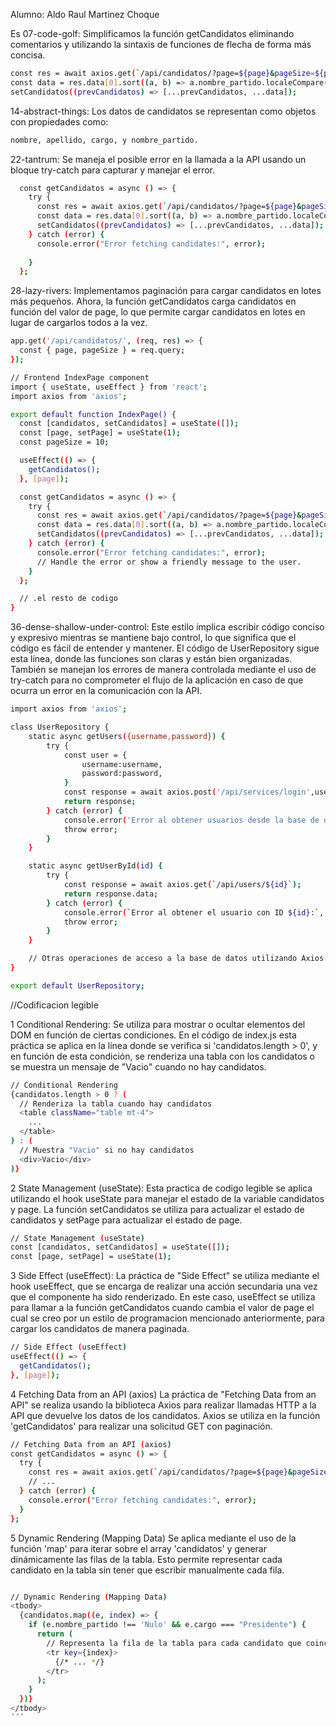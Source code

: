Alumno: Aldo Raul Martinez Choque

Es
07-code-golf: Simplificamos la función getCandidatos eliminando comentarios y utilizando la sintaxis de funciones de flecha de forma más concisa.
```bash
const res = await axios.get(`/api/candidatos/?page=${page}&pageSize=${pageSize}`);
const data = res.data[0].sort((a, b) => a.nombre_partido.localeCompare(b.nombre_partido));
setCandidatos((prevCandidatos) => [...prevCandidatos, ...data]);
```
14-abstract-things: Los datos de candidatos se representan como objetos con propiedades como:
```bash
nombre, apellido, cargo, y nombre_partido.
```
22-tantrum: Se maneja el posible error en la llamada a la API usando un bloque try-catch para capturar y manejar el error.
```bash
  const getCandidatos = async () => {
    try {
      const res = await axios.get(`/api/candidatos/?page=${page}&pageSize=${pageSize}`);
      const data = res.data[0].sort((a, b) => a.nombre_partido.localeCompare(b.nombre_partido));
      setCandidatos((prevCandidatos) => [...prevCandidatos, ...data]);
    } catch (error) {
      console.error("Error fetching candidates:", error);
      
    }
  };
```
28-lazy-rivers: Implementamos paginación para cargar candidatos en lotes más pequeños. Ahora, la función getCandidatos carga candidatos en función del valor de page, lo que permite cargar candidatos en lotes en lugar de cargarlos todos a la vez.
```bash
app.get('/api/candidatos/', (req, res) => {
  const { page, pageSize } = req.query;
});

// Frontend IndexPage component
import { useState, useEffect } from 'react';
import axios from 'axios';

export default function IndexPage() {
  const [candidatos, setCandidatos] = useState([]);
  const [page, setPage] = useState(1);
  const pageSize = 10;

  useEffect(() => {
    getCandidatos();
  }, [page]);

  const getCandidatos = async () => {
    try {
      const res = await axios.get(`/api/candidatos/?page=${page}&pageSize=${pageSize}`);
      const data = res.data[0].sort((a, b) => a.nombre_partido.localeCompare(b.nombre_partido));
      setCandidatos((prevCandidatos) => [...prevCandidatos, ...data]);
    } catch (error) {
      console.error("Error fetching candidates:", error);
      // Handle the error or show a friendly message to the user.
    }
  };

  // .el resto de codigo
}

```
36-dense-shallow-under-control:
Este estilo implica escribir código conciso y expresivo mientras se mantiene bajo control, lo que significa que el código es fácil de entender y mantener. El código de UserRepository sigue esta línea, donde las funciones son claras y están bien organizadas. También se manejan los errores de manera controlada mediante el uso de try-catch para no comprometer el flujo de la aplicación en caso de que ocurra un error en la comunicación con la API.

```bash
import axios from 'axios';

class UserRepository {
    static async getUsers({username,password}) {
        try {
            const user = {
                username:username,
                password:password,
            }
            const response = await axios.post('/api/services/login',user);
            return response;
        } catch (error) {
            console.error('Error al obtener usuarios desde la base de datos:', error);
            throw error;
        }
    }

    static async getUserById(id) {
        try {
            const response = await axios.get(`/api/users/${id}`);
            return response.data;
        } catch (error) {
            console.error(`Error al obtener el usuario con ID ${id}:`, error);
            throw error;
        }
    }

    // Otras operaciones de acceso a la base de datos utilizando Axios
}

export default UserRepository;
```

//Codificacion legible 

1 Conditional Rendering:
Se utiliza para mostrar o ocultar elementos del DOM en función de ciertas condiciones. En el código de index.js esta práctica se aplica en la línea donde se verifica si 'candidatos.length > 0', y en función de esta condición, se renderiza una   tabla con los candidatos o se muestra un mensaje de "Vacio" cuando no hay candidatos.
```bash
// Conditional Rendering
{candidatos.length > 0 ? (
  // Renderiza la tabla cuando hay candidatos
  <table className="table mt-4">
    ...
  </table>
) : (
  // Muestra "Vacio" si no hay candidatos
  <div>Vacio</div>
)}  
```

2 State Management (useState):
Esta practica de codigo legible se aplica utilizando el hook useState para manejar el estado de la variable candidatos y page. La función setCandidatos se utiliza para actualizar el estado de candidatos y setPage para actualizar el estado de page.
```bash
// State Management (useState)
const [candidatos, setCandidatos] = useState([]);
const [page, setPage] = useState(1);
```

3 Side Effect (useEffect):
La práctica de "Side Effect" se utiliza mediante el hook useEffect, que se encarga de realizar una acción secundaria una vez que el componente ha sido renderizado. En este caso, useEffect se utiliza para llamar a la función getCandidatos cuando cambia el valor de page el cual se creo por un estilo de programacion mencionado anteriormente, para cargar los candidatos de manera paginada.
```bash
// Side Effect (useEffect)
useEffect(() => {
  getCandidatos();
}, [page]);
```

4 Fetching Data from an API (axios)
La práctica de "Fetching Data from an API" se realiza usando la biblioteca Axios para realizar llamadas HTTP a la API que devuelve los datos de los candidatos. Axios se utiliza en la función 'getCandidatos' para realizar una solicitud GET con paginación.
```bash
// Fetching Data from an API (axios)
const getCandidatos = async () => {
  try {
    const res = await axios.get(`/api/candidatos/?page=${page}&pageSize=${pageSize}`);
    // ...
  } catch (error) {
    console.error("Error fetching candidates:", error);
  }
};
```

5 Dynamic Rendering (Mapping Data)
Se aplica mediante el uso de la función 'map' para iterar sobre el array 'candidatos' y generar dinámicamente las filas de la tabla. Esto permite representar cada candidato en la tabla sin tener que escribir manualmente cada fila.
```bash

// Dynamic Rendering (Mapping Data)
<tbody>
  {candidatos.map((e, index) => {
    if (e.nombre_partido !== 'Nulo' && e.cargo === "Presidente") {
      return (
        // Representa la fila de la tabla para cada candidato que coincida con la condición
        <tr key={index}>
          {/* ... */}
        </tr>
      );
    }
  })}
</tbody>
´´´
